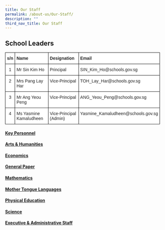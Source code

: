 ```yaml
---
title: Our Staff
permalink: /about-us/Our-Staff/
description: ""
third_nav_title: Our Staff
---
```

## School Leaders

<style type="text/css">
.tg  {border-collapse:collapse;border-spacing:0;}
.tg td{border-color:black;border-style:solid;border-width:1px;font-family:Arial, sans-serif;font-size:14px;
  overflow:hidden;padding:10px 5px;word-break:normal;}
.tg th{border-color:black;border-style:solid;border-width:1px;font-family:Arial, sans-serif;font-size:14px;
  font-weight:normal;overflow:hidden;padding:10px 5px;word-break:normal;}
.tg .tg-l2bf{background-color:#FFF;color:#222;font-weight:bold;text-align:left;vertical-align:top}
.tg .tg-4ufn{background-color:#FFF;color:#222;font-weight:bold;text-align:center;vertical-align:top}
.tg .tg-lygy{background-color:#FFF;color:#222;text-align:center;vertical-align:top}
.tg .tg-tsok{background-color:#FFF;color:#222;text-align:left;vertical-align:top}
</style>
<table class="tg">
<thead>
  <tr>
    <th class="tg-4ufn">s/n</th>
    <th class="tg-l2bf">Name</th>
    <th class="tg-l2bf">Designation</th>
    <th class="tg-l2bf">Email</th>
  </tr>
</thead>
<tbody>
  <tr>
    <td class="tg-lygy">1</td>
    <td class="tg-tsok">Mr Sin Kim Ho</td>
    <td class="tg-tsok">Principal</td>
    <td class="tg-tsok">SIN_Kim_Ho@schools.gov.sg</td>
  </tr>
  <tr>
    <td class="tg-lygy">2</td>
    <td class="tg-tsok">Mrs Pang Lay Har<br></td>
    <td class="tg-tsok">Vice-Principal<br></td>
    <td class="tg-tsok">TOH_Lay_Har@schools.gov.sg</td>
  </tr>
  <tr>
    <td class="tg-lygy">3</td>
    <td class="tg-tsok">Mr Ang Yeou Peng</td>
    <td class="tg-tsok">Vice-Principal</td>
    <td class="tg-tsok">ANG_Yeou_Peng@schools.gov.sg</td>
  </tr>
  <tr>
    <td class="tg-lygy">4</td>
    <td class="tg-tsok">Ms Yasmine Kamaludheen<br></td>
    <td class="tg-tsok">Vice-Principal (Admin)</td>
    <td class="tg-tsok">Yasmine_Kamaludheen@schools.gov.sg</td>
  </tr>
</tbody>
</table>

#### [Key Personnel](/files/About%20Us/Our%20Staff/TMJC%20Staff%20List_KeyPersonnel_030323.pdf)

#### [Arts & Humanities](/files/About%20Us/Our%20Staff/TMJC%20Staff%20List_ArtsHumanities_030323.pdf)

#### [Economics](/files/About%20Us/Our%20Staff/TMJC%20Staff%20List_Econs_030323.pdf)

#### [General Paper](/files/About%20Us/Our%20Staff/TMJC%20Staff%20List_GP_030323.pdf)

#### [Mathematics](/files/About%20Us/Our%20Staff/TMJC%20Staff%20List_Maths_030323.pdf)

#### [Mother Tongue Languages](/files/About%20Us/Our%20Staff/TMJC%20Staff%20List_MotherTongue_030323.pdf)

#### [Physical Education](/files/About%20Us/Our%20Staff/TMJC%20Staff%20List_PE_030323.pdf)

#### [Science](/files/About%20Us/Our%20Staff/TMJC%20Staff%20List_Science_030323.pdf)

#### [Executive & Administrative Staff](/files/About%20Us/Our%20Staff/TMJC%20Staff%20List_EAS_030323.pdf)